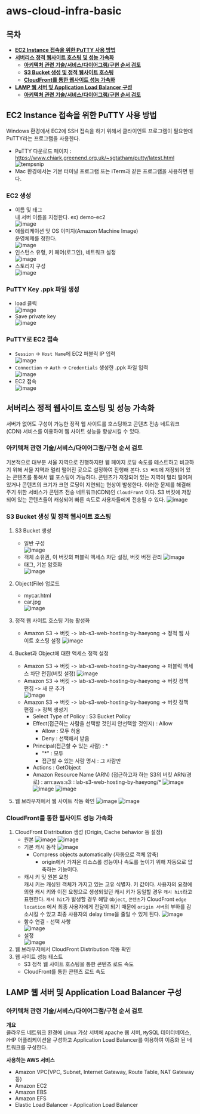 # aws-cloud-infra-basic
## 목차
* **[EC2 Instance 접속을 위한 PuTTY 사용 방법](#EC2-Instance-접속을-위한-PuTTY-사용-방법)**
* **[서버리스 정적 웹사이트 호스팅 및 성능 가속화](#서버리스-정적-웹사이트-호스팅-및-성능-가속화)**
  * **[아키텍처 관련 기술/서비스/다이어그램/구현 순서 검토](#아키텍처-관련-기술서비스다이어그램구현-순서-검토)**
  * **[S3 Bucket 생성 및 정적 웹사이트 호스팅](#S3-Bucket-생성-및-정적-웹사이트-호스팅)**
  * **[CloudFront를 통한 웹사이트 성능 가속화](#CloudFront를-통한-웹사이트-성능-가속화)**
* **[LAMP 웹 서버 및 Application Load Balancer 구성](#LAMP-웹-서버-및-Application-Load-Balancer-구성)**
  * **[아키텍처 관련 기술/서비스/다이어그램/구현 순서 검토](#아키텍처-관련-기술서비스다이어그램구현-순서-검토-1)**

## EC2 Instance 접속을 위한 PuTTY 사용 방법
Windows 환경에서 EC2에 SSH 접속을 하기 위해서 클라이언트 프로그램이 필요한데 PuTTY라는 프로그램을 사용한다.
- PuTTY 다운로드 페이지 : https://www.chiark.greenend.org.uk/~sgtatham/putty/latest.html
![tempsnip](https://user-images.githubusercontent.com/31242766/208661102-462e95a7-67b5-41f2-adab-10244543043f.png)
- Mac 환경에서는 기본 터미널 프로그램 또는 iTerm과 같은 프로그램을 사용하면 된다.

### EC2 생성
- 이름 및 태그     
내 서버 이름을 지정한다. ex) demo-ec2    
![image](https://user-images.githubusercontent.com/31242766/208663753-c7e50230-6a57-4768-bc16-b7e051a5cfeb.png)
- 애플리케이션 및 OS 이미지(Amazon Machine Image)      
운영체제를 정한다.    
![image](https://user-images.githubusercontent.com/31242766/208663851-34aa66e8-47ee-4b80-952b-5681d0fff076.png)     
- 인스턴스 유형, 키 페어(로그인), 네트워크 설정       
![image](https://user-images.githubusercontent.com/31242766/208664065-734e3841-4c92-49fa-8205-6bc42f3c92ba.png)
- 스토리지 구성    
![image](https://user-images.githubusercontent.com/31242766/208664162-ed3ae3a4-a1ca-4afb-9696-40fa0fb67543.png)

### PuTTY Key .ppk 파일 생성
- load 클릭   
![image](https://user-images.githubusercontent.com/31242766/208664378-f733e6c8-96ed-437e-ab54-af6de840b9cd.png)
- Save private key    
![image](https://user-images.githubusercontent.com/31242766/208664635-b681e507-11b9-415b-ba7e-628d03e8480a.png)

### PuTTY로 EC2 접속
- `Session` -> `Host Name`에 EC2 퍼블릭 IP 입력        
![image](https://user-images.githubusercontent.com/31242766/208665058-726a7c29-4419-469b-b632-12f98794b9c3.png)    
- `Connection` -> `Auth` -> `Credentials` 생성한 .ppk 파일 입력    
![image](https://user-images.githubusercontent.com/31242766/208665640-ea8e5c1d-f3ed-4b21-bfde-7298bb8c2570.png)
- EC2 접속    
![image](https://user-images.githubusercontent.com/31242766/208665930-eaf66202-2565-4fff-b5a5-8d808e7ac791.png)

## 서버리스 정적 웹사이트 호스팅 및 성능 가속화
서버가 없어도 구성이 가능한 정적 웹 사이트를 호스팅하고 콘텐츠 전송 네트워크(CDN) 서비스를 이용하여 웹 사이트 성능을 향상시킬 수 있다.

### 아키텍처 관련 기술/서비스/다이어그램/구현 순서 검토
기본적으로 대부분 서울 지역으로 진행하지만 웹 페이지 로딩 속도를 테스트하고 비교하기 위해 서울 지역과 멀리 떨어진 곳으로 설정하여 진행해 본다. `S3 버킷`에 저장되어 있는 콘텐츠를 통해서 웹 포스팅이 가능하다. 콘텐츠가 저장되어 있는 지역이 멀리 떨어져 있거나 콘텐츠의 크기가 크면 로딩이 지연되는 현상이 발생한다. 이러한 문제를 해결해주기 위한 서비스가 콘텐츠 전송 네트워크(CDN)인 `CloudFront` 이다. S3 버킷에 저장되어 있는 콘텐츠들이 캐싱되어 빠른 속도로 사용자들에게 전송될 수 있다.
![image](https://user-images.githubusercontent.com/31242766/208666848-65570499-752b-4700-b79a-5e4dd0dbfc0d.png)

### S3 Bucket 생성 및 정적 웹사이트 호스팅
1. S3 Bucket 생성
   - 일반 구성    
   ![image](https://user-images.githubusercontent.com/31242766/208670038-0de5b866-a2cf-44f2-b0ce-dd2e7ea81095.png)
   - 객체 소유권, 이 버킷의 퍼블릭 액세스 차단 설정, 버킷 버전 관리
   ![image](https://user-images.githubusercontent.com/31242766/208670254-1d73fd50-daae-4317-afaa-39d5df9a3792.png)
   - 태그, 기본 암호화   
   ![image](https://user-images.githubusercontent.com/31242766/208670329-a725ad9d-5744-4acd-8726-3166134f182a.png)

3. Object(File) 업로드
   - mycar.html
   - car.jpg   
   ![image](https://user-images.githubusercontent.com/31242766/208670969-87302a15-03b5-4684-8e69-6ef598e91c55.png)
4. 정적 웹 사이트 호스팅 기능 활성화
   - Amazon S3 -> 버킷 -> lab-s3-web-hosting-by-haeyong -> 정적 웹 사이트 호스팅 설정
   ![image](https://user-images.githubusercontent.com/31242766/208671705-415a484e-3c9e-478a-84d4-09f48a883bbe.png)
6. Bucket과 Object에 대한 액세스 정책 설정
   - Amazon S3 -> 버킷 -> lab-s3-web-hosting-by-haeyong -> 퍼블릭 액세스 차단 편집(버킷 설정)
   ![image](https://user-images.githubusercontent.com/31242766/208672859-f0ab481a-0a54-4d60-9d26-8cbc8186a93d.png)
   - Amazon S3 -> 버킷 -> lab-s3-web-hosting-by-haeyong -> 버킷 정책 편집 -> 새 문 추가   
   ![image](https://user-images.githubusercontent.com/31242766/208679819-6a9880eb-a5eb-4e5c-982d-48159e9d9ca6.png)    
   - Amazon S3 -> 버킷 -> lab-s3-web-hosting-by-haeyong -> 버킷 정책 편집 -> 정책 생성기
     - Select Type of Policy : S3 Bucket Policy
     - Effect(접근하는 사람을 선택할 것인지 안선택할 것인지) : Allow
       - Allow : 모두 허용
       - Deny : 선택해서 받음
     - Principal(접근할 수 있는 사람) : *
       - "*" : 모두
       - 접근할 수 있는 사람 명시 : 그 사람만
     - Actions : GetObject
     - Amazon Resource Name (ARN) (접근하고자 하는 S3의 버킷 ARN/경로) : arn:aws:s3:::lab-s3-web-hosting-by-haeyong/*
     ![image](https://user-images.githubusercontent.com/31242766/208694873-36e5c2f5-5a94-44b1-9789-e66e7d5bb6df.png)
     ![image](https://user-images.githubusercontent.com/31242766/208697131-d4b07b88-556d-42f5-8a30-97ad4feb7b51.png)
     ![image](https://user-images.githubusercontent.com/31242766/208697333-7a4b0c37-da69-4939-835e-f61db542fdb5.png)
7. 웹 브라우저에서 웹 사이트 작동 확인
![image](https://user-images.githubusercontent.com/31242766/208697648-7eef353b-6ffa-4f28-b890-d260333b7fd7.png)
![image](https://user-images.githubusercontent.com/31242766/208697709-1700858a-d24d-4c53-acb6-e1ba482ea0af.png)
### CloudFront를 통한 웹사이트 성능 가속화
1. CloudFront Distribution 생성 (Origin, Cache behavior 등 설정)
   - 원본
   ![image](https://user-images.githubusercontent.com/31242766/209772674-ec9f08a4-fd2e-4ce7-8b7c-7e9c38aaea87.png)
   ![image](https://user-images.githubusercontent.com/31242766/209772738-84c2c783-71ab-49d6-8e34-7dfa407fa316.png)
   - 기본 캐시 동작
   ![image](https://user-images.githubusercontent.com/31242766/209772915-24f37fce-dabd-4e41-9253-fe17f2338323.png)   
     - Compress objects automatically (자동으로 객체 압축)
       - origin에서 가져온 리소스롤 성능이나 속도를 높이기 위해 자동으로 압축하는 기능이다.
   - 캐시 키 및 원본 요청   
   캐시 키는 캐싱된 객체가 가지고 있는 고유 식별자. 키 값이다. 사용자의 요청에 의한 캐시 키와 이전 요청으로 생성되었던 캐시 키가 동일할 경우 `캐시 hit`라고 표현한다.
   `캐시 hit`가 발생할 경우 해당 `Object`, `콘텐츠`가 CloudFront `edge location` 에서 최종 사용자에게 전달이 되기 때문에 `origin 서버`의 부하를 감소시킬 수 있고 
   최종 사용자의 delay time을 줄일 수 있게 된다. 
   ![image](https://user-images.githubusercontent.com/31242766/209773536-a22a1f38-b4d9-4832-9322-8e15c2a91bf6.png)
   - 함수 연결 - 선택 사항   
   ![image](https://user-images.githubusercontent.com/31242766/209775128-f67f3243-e1d9-4533-867e-d4083d5fcec4.png)
   - 설정   
   ![image](https://user-images.githubusercontent.com/31242766/209775582-58c27dda-ad1c-4746-a97d-c85802c874f8.png)
2. 웹 브라우저에서 CloudFront Distribution 작동 확인
3. 웹 사이트 성능 테스트
   - S3 정적 웹 사이트 호스팅을 통한 콘텐츠 로드 속도
   - CloudFront를 통한 콘텐츠 로드 속도

## LAMP 웹 서버 및 Application Load Balancer 구성
### 아키텍처 관련 기술/서비스/다이어그램/구현 순서 검토
__개요__   
클라우드 네트워크 환경에 `L`inux 가상 서버에 `A`pache 웹 서버, `M`ySQL 데이터베이스, `P`HP 어플리케이션을 구성하고 Application Load Balancer를 이용하여 
이중화 된 네트워크를 구성한다.

__사용하는 AWS 서비스__   
- Amazon VPC(VPC, Subnet, Internet Gateway, Route Table, NAT Gateway 등)
- Amazon EC2
- Amazon EBS
- Amazon EFS
- Elastic Load Balancer - Application Load Balancer
